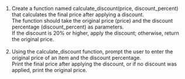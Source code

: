 1. Create a function named calculate_discount(price, discount_percent) that calculates the final price after applying a discount. <br>The function should take the original price (price) and the discount percentage (discount_percent) as parameters. <br>If the discount is 20% or higher, apply the discount; otherwise, return the original price.<br><br>
2. Using the calculate_discount function, prompt the user to enter the original price of an item and the discount percentage. <br>Print the final price after applying the discount, or if no discount was applied, print the original price.

